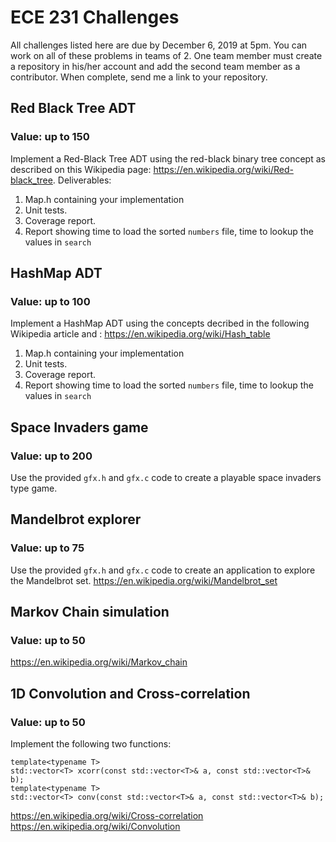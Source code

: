 # ECE 231 Challenges


All challenges listed here are due by December 6, 2019 at 5pm. You can work
on all of these problems in teams of 2. One team member must create a repository in
his/her account and add the second team member as a contributor. When complete,
send me a link to your repository.


## Red Black Tree ADT
### Value: up to 150
Implement a Red-Black Tree ADT using the red-black binary tree concept as described on this
Wikipedia page: https://en.wikipedia.org/wiki/Red-black_tree. 
Deliverables:

  1. Map.h containing your implementation
  1. Unit tests.
  1. Coverage report.
  1. Report showing time to load the sorted `numbers` file, time to lookup the values in `search`
  
## HashMap ADT
### Value: up to 100
Implement a HashMap ADT using the concepts decribed in the following Wikipedia article and :
https://en.wikipedia.org/wiki/Hash_table

  1. Map.h containing your implementation
  1. Unit tests.
  1. Coverage report.
  1. Report showing time to load the sorted `numbers` file, time to lookup the values in `search`

## Space Invaders game
### Value: up to 200

Use the provided `gfx.h` and `gfx.c` code to create a playable space invaders type game.

## Mandelbrot explorer
### Value: up to 75

Use the provided `gfx.h` and `gfx.c` code to create an application to explore the Mandelbrot
set. https://en.wikipedia.org/wiki/Mandelbrot_set

## Markov Chain simulation
### Value: up to 50

https://en.wikipedia.org/wiki/Markov_chain


## 1D Convolution and Cross-correlation
### Value: up to 50

Implement the following two functions:

```
template<typename T>
std::vector<T> xcorr(const std::vector<T>& a, const std::vector<T>& b);
template<typename T>
std::vector<T> conv(const std::vector<T>& a, const std::vector<T>& b);
```

https://en.wikipedia.org/wiki/Cross-correlation
https://en.wikipedia.org/wiki/Convolution

